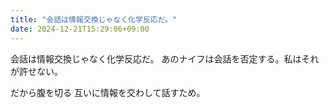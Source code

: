 ```yaml
---
title: "会話は情報交換じゃなく化学反応だ。"
date: 2024-12-21T15:29:06+09:00
---
```

会話は情報交換じゃなく化学反応だ。
あのナイフは会話を否定する。私はそれが許せない。

だから腹を切る
互いに情報を交わして話すため。
